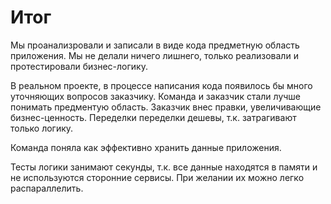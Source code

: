 # Итог

Мы проанализровали и записали в виде кода предметную область приложения.
Мы не делали ничего лишнего, только реализовали и протестировали бизнес-логику.

В реальном проекте, в процессе написания кода появилось бы много уточняющих
вопросов заказчику. Команда и заказчик стали лучше понимать
предментую область. Заказчик внес правки, увеличивающие бизнес-ценность.
Переделки переделки дешевы, т.к. затрагивают только логику.

Команда поняла как эффективно хранить данные приложения.

Тесты логики занимают секунды, т.к. все данные находятся в памяти и
не используются сторонние сервисы.
При желании их можно легко распараллелить.
